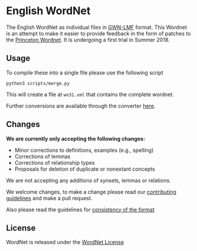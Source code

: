 # English WordNet

The English WordNet as individual files in [GWN-LMF](http://globalwordnet.github.io/schemas/)
format. This Wordnet is an attempt to make it easier to provide feedback in the 
form of patches to the [Princeton Wordnet](https://wordnet.princeton.edu/). 
It is undergoing a first trial in Summer 2018.

## Usage

To compile these into a single file please use the following script

    python3 scripts/merge.py

This will create a file at `wn31.xml` that contains the complete wordnet.

Further conversions are available through the converter [here](http://server1.nlp.insight-centre.org:8080/gwn-converter).

## Changes

**We are currently only accepting the following changes:**

* Minor corrections to definitions, examples (e.g., spelling)
* Corrections of lemmas
* Corrections of relationship types
* Proposals for deletion of duplicate or nonextant concepts

We are not accepting any additions of synsets, lemmas or relations.

We welcome changes, to make a change please read our [contributing guidelines](CONTRIBUTING.md) 
and make a pull request.

Also please read the guidelines for [consistency of the format](FORMAT.md)

## License

WordNet is released under the [WordNet License](https://wordnet.princeton.edu/license-and-commercial-use)


